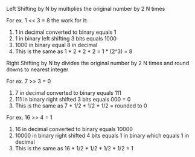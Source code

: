 Left Shifting by N by multiplies the original number by 2 N times

For ex. 1 << 3 = 8
the work for it:
1) 1 in decimal converted to binary equals 1
2) 1 in binary left shifting 3 bits equals 1000
3) 1000 in binary equal 8 in decimal
4) This is the same as 1 * 2 * 2 * 2 = 1 * (2^3) = 8

Right Shifting by N by divides the original number by 2 N times and round downs to nearest integer

For ex. 7 >> 3 = 0
1) 7 in decimal converted to binary equals 111
2) 111 in binary right shifted 3 bits equals 000 = 0
3) This is the same as 7 * 1/2 * 1/2 * 1/2 = rounded to 0

For ex. 16 >> 4 = 1
1) 16 in decimal converted to binary equals 10000
2) 10000 in binary right shifted 4 bits equals 1 in binary which equals 1 in decimal
3) This is the same as 16 * 1/2 * 1/2 * 1/2 * 1/2 = 1